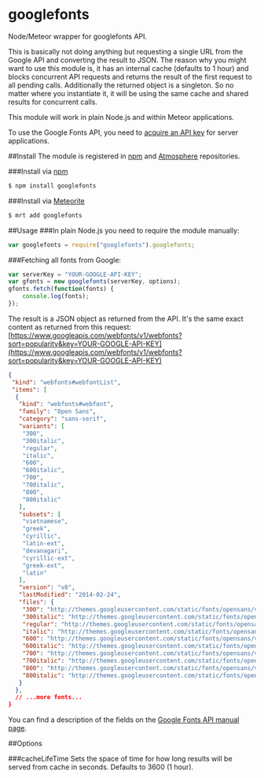 googlefonts
================

Node/Meteor wrapper for googlefonts API.

This is basically not doing anything but requesting a single URL from the Google API and converting the result to JSON. The reason why you might want to use this module is, it has an internal cache (defaults to 1 hour) and blocks concurrent API requests and returns the result of the first request to all pending calls. Additionally the returned object is a singleton. So no matter where you instantiate it, it will be using the same cache and shared results for concurrent calls.

This module will work in plain Node.js and within Meteor applications.

To use the Google Fonts API, you need to [acquire an API key](https://developers.google.com/fonts/docs/developer_api#Auth) for server applications.

##Install
The module is registered in [npm](https://www.npmjs.org/package/googlefonts) and [Atmosphere](https://atmospherejs.com/package/googlefonts) repositories.

###Install via [npm](https://www.npmjs.org/)
``` sh
$ npm install googlefonts
```

###Install via [Meteorite](http://oortcloud.github.io/meteorite/)

``` sh
$ mrt add googlefonts
```


##Usage
###In plain Node.js you need to require the module manually:
``` JavaScript
var googlefonts = require("googlefonts").googlefonts;
```

###Fetching all fonts from Google:
``` JavaScript
var serverKey = "YOUR-GOOGLE-API-KEY";
var gfonts = new googlefonts(serverKey, options);
gfonts.fetch(function(fonts) {
	console.log(fonts);
});
```

The result is a JSON object as returned from the API. It's the same exact content as returned from this request: [https://www.googleapis.com/webfonts/v1/webfonts?sort=popularity&key=YOUR-GOOGLE-API-KEY](https://www.googleapis.com/webfonts/v1/webfonts?sort=popularity&key=YOUR-GOOGLE-API-KEY)

```JSON
{
 "kind": "webfonts#webfontList",
 "items": [
  {
   "kind": "webfonts#webfont",
   "family": "Open Sans",
   "category": "sans-serif",
   "variants": [
    "300",
    "300italic",
    "regular",
    "italic",
    "600",
    "600italic",
    "700",
    "700italic",
    "800",
    "800italic"
   ],
   "subsets": [
    "vietnamese",
    "greek",
    "cyrillic",
    "latin-ext",
    "devanagari",
    "cyrillic-ext",
    "greek-ext",
    "latin"
   ],
   "version": "v8",
   "lastModified": "2014-02-24",
   "files": {
    "300": "http://themes.googleusercontent.com/static/fonts/opensans/v8/DXI1ORHCpsQm3Vp6mXoaTS3USBnSvpkopQaUR-2r7iU.ttf",
    "300italic": "http://themes.googleusercontent.com/static/fonts/opensans/v8/PRmiXeptR36kaC0GEAetxi9-WlPSxbfiI49GsXo3q0g.ttf",
    "regular": "http://themes.googleusercontent.com/static/fonts/opensans/v8/IgZJs4-7SA1XX_edsoXWog.ttf",
    "italic": "http://themes.googleusercontent.com/static/fonts/opensans/v8/O4NhV7_qs9r9seTo7fnsVKCWcynf_cDxXwCLxiixG1c.ttf",
    "600": "http://themes.googleusercontent.com/static/fonts/opensans/v8/MTP_ySUJH_bn48VBG8sNSi3USBnSvpkopQaUR-2r7iU.ttf",
    "600italic": "http://themes.googleusercontent.com/static/fonts/opensans/v8/PRmiXeptR36kaC0GEAetxpZ7xm-Bj30Bj2KNdXDzSZg.ttf",
    "700": "http://themes.googleusercontent.com/static/fonts/opensans/v8/k3k702ZOKiLJc3WVjuplzC3USBnSvpkopQaUR-2r7iU.ttf",
    "700italic": "http://themes.googleusercontent.com/static/fonts/opensans/v8/PRmiXeptR36kaC0GEAetxne1Pd76Vl7zRpE7NLJQ7XU.ttf",
    "800": "http://themes.googleusercontent.com/static/fonts/opensans/v8/EInbV5DfGHOiMmvb1Xr-hi3USBnSvpkopQaUR-2r7iU.ttf",
    "800italic": "http://themes.googleusercontent.com/static/fonts/opensans/v8/PRmiXeptR36kaC0GEAetxg89PwPrYLaRFJ-HNCU9NbA.ttf"
   }
  },
  // ...more fonts...
}
```

You can find a description of the fields on the [Google Fonts API manual page](https://developers.google.com/fonts/docs/developer_api#Details).


##Options

###cacheLifeTime
Sets the space of time for how long results will be served from cache in seconds. Defaults to 3600 (1 hour).